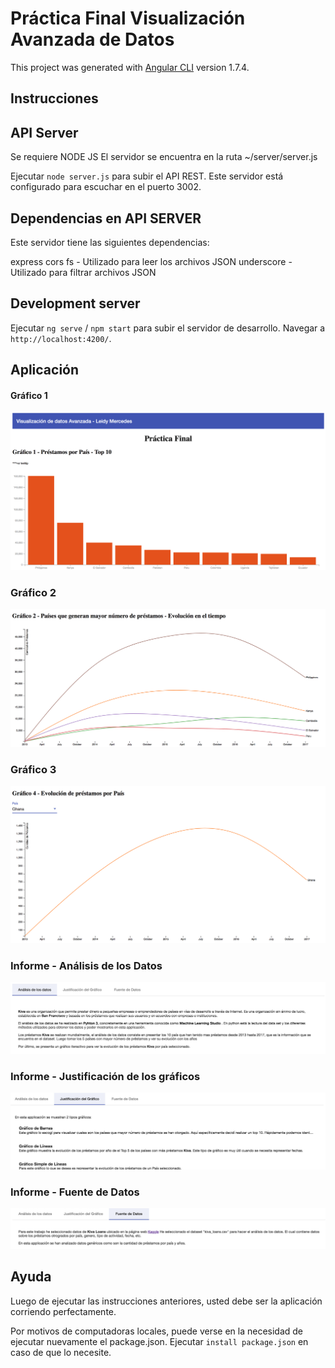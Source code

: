 # Práctica Final Visualización Avanzada de Datos

This project was generated with [Angular CLI](https://github.com/angular/angular-cli) version 1.7.4.

## Instrucciones

## API Server

Se requiere NODE JS 
El servidor se encuentra en la ruta ~/server/server.js

Ejecutar  ` node server.js ` para subir el API REST. Este servidor está configurado para escuchar en el puerto 3002.

## Dependencias en API SERVER

Este servidor tiene las siguientes dependencias:

express
cors
fs - Utilizado para leer los archivos JSON
underscore - Utilizado para filtrar archivos JSON


## Development server

Ejecutar `ng serve` /  `npm start` para subir el servidor de desarrollo. Navegar a `http://localhost:4200/`. 

## Aplicación

#### Gráfico 1
![Screenshot](screenshots/grafico_1.png)

### Gráfico 2
![Screenshot](screenshots/grafico_2.png)

### Gráfico 3
![Screenshot](screenshots/grafico_3.png)

### Informe - Análisis de los Datos
![Screenshot](screenshots/informe_1.png)

### Informe - Justificación de los gráficos
![Screenshot](screenshots/informe_2.png)

### Informe - Fuente de Datos
![Screenshot](screenshots/informe_3.png)


## Ayuda

Luego de ejecutar las instrucciones anteriores, usted debe ser la aplicación corriendo perfectamente.

Por motivos de computadoras locales, puede verse en la necesidad de ejecutar nuevamente el package.json. Ejecutar `install package.json` en caso de que lo necesite.


